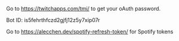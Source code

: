 Go to https://twitchapps.com/tmi/ to get your oAuth password.

Bot ID: is5fehrthfczd2gjfj12z5y7xip07r

Go to https://alecchen.dev/spotify-refresh-token/ for Spotify tokens